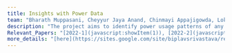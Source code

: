 ```yaml
---
title: Insights with Power Data
team: "Bharath Muppasani, Cheyyur Jaya Anand, Chinmayi Appajigowda, Lokesh Johri, Biplav Srivastava"
description: "The project aims to identify power usage patterns of any system, like buildings or factories, of interest using the harmonics data obtained from MiDAS IoT sensor. We also make power usage dataset (electricity consumption data and harmonics data) available from 8 institutions in manufacturing, education and medical institutions from the US and India "  
Relevant_Papers: "[2022-1](javascript:showItem(1)), [2022-2](javascript:showItem(2))"
more_details: "[here](https://sites.google.com/site/biplavsrivastava/research-1/fast-slow-planning)"
---
```



<script>
function showItem(index) {
	var list = document.getElementById("publications");
	var item = list.getElementsByTagName("li")[index];
	item.style.display = "block";
}
function filterPublications() {
        var input, filter, ul, li, a, i;
        input = document.getElementById('search');
        filter = input.value.toUpperCase();
        ul = document.getElementById("publications");
        li = ul.getElementsByTagName('li');
        for (i = 0; i < li.length; i++) {
          a = li[i].getElementsByTagName("a")[0];
          if (a.innerHTML.toUpperCase().indexOf(filter) > -1) {
            li[i].style.display = "";
          } else {
            li[i].style.display = "none";
          }
        }
      }
</script>